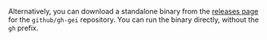 Alternatively, you can download a standalone binary from the [releases page](https://github.com/github/gh-gei/releases) for the `github/gh-gei` repository. You can run the binary directly, without the `gh` prefix.
